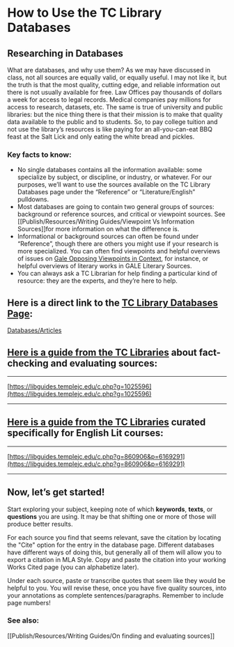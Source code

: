 # How to Use the TC Library Databases

## **Researching in Databases**

What are databases, and why use them? As we may have discussed in class, not all sources are equally valid, or equally useful. I may not like it, but the truth is that the most quality, cutting edge, and reliable information out there is not usually available for free. Law Offices pay thousands of dollars a week for access to legal records. Medical companies pay millions for access to research, datasets, etc. The same is true of university and public libraries: but the nice thing there is that their mission is to make that quality data available to the public and to students. So, to pay college tuition and not use the library’s resources is like paying for an all-you-can-eat BBQ feast at the Salt Lick and only eating the white bread and pickles.

### Key facts to know:

- No single databases contains all the information available: some specialize by subject, or discipline, or industry, or whatever. For our purposes, we’ll want to use the sources available on the TC Library Databases page under the “Reference” or “Literature/English” pulldowns.
- Most databases are going to contain two general groups of sources: background or reference sources, and critical or viewpoint sources. See [[Publish/Resources/Writing Guides/Viewpoint Vs Information Sources]]for more information on what the difference is.
- Informational or background sources can often be found under “Reference”, though there are others you might use if your research is more specialized. You can often find viewpoints and helpful overviews of issues on [Gale Opposing Viewpoints in Context](https://templejc.idm.oclc.org/login?url=https://link.gale.com/apps/OVIC?u=txshracd2561), for instance, or helpful overviews of literary works in GALE Literary Sources.
- You can always ask a TC Librarian for help finding a particular kind of resource: they are the experts, and they’re here to help.

## Here is a direct link to the [TC Library Databases Page](https://www.templejc.edu/resources/library/online-databases/):

[Databases/Articles](https://www.templejc.edu/resources/library/online-databases/)

## [Here is a guide from the TC Libraries](https://libguides.templejc.edu/c.php?g=1025596) about fact-checking and evaluating sources:

---

[https://libguides.templejc.edu/c.php?g=1025596](https://libguides.templejc.edu/c.php?g=1025596)

---

## [Here is a guide from the TC Libraries](https://libguides.templejc.edu/c.php?g=860906&p=6169291) curated specifically for English Lit courses:

---

[https://libguides.templejc.edu/c.php?g=860906&p=6169291](https://libguides.templejc.edu/c.php?g=860906&p=6169291)

---

## Now, let’s get started!

Start exploring your subject, keeping note of which **keywords**, **texts**, or **questions** you are using. It may be that shifting one or more of those will produce better results.

For each source you find that seems relevant, save the citation by locating the "Cite" option for the entry in the database page. Different databases have different ways of doing this, but generally all of them will allow you to export a citation in MLA Style. Copy and paste the citation into your working Works Cited page (you can alphabetize later).

Under each source, paste or transcribe quotes that seem like they would be helpful to you. You will revise these, once you have five quality sources, into your annotations as complete sentences/paragraphs. Remember to include page numbers!

### See also:

[[Publish/Resources/Writing Guides/On finding and evaluating sources]]


